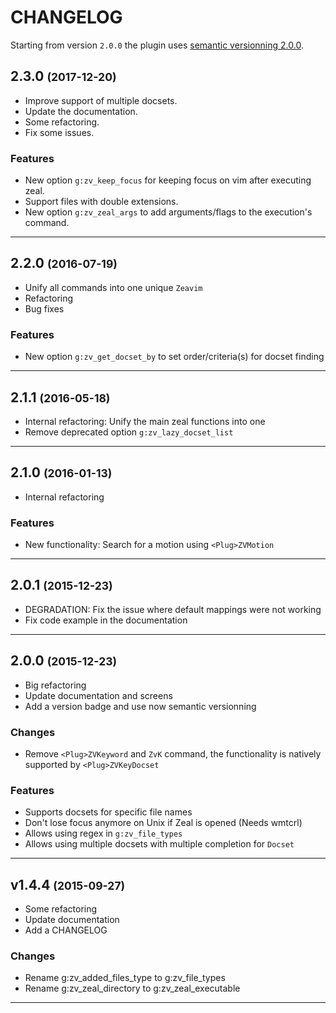 CHANGELOG
=========

Starting from version `2.0.0` the plugin uses [semantic versionning 2.0.0](http://semver.org/).

2.3.0 <small>(2017-12-20)</small>
------------------------------

* Improve support of multiple docsets.
* Update the documentation.
* Some refactoring.
* Fix some issues.

### Features

* New option `g:zv_keep_focus` for keeping focus on vim after executing zeal.
* Support files with double extensions.
* New option `g:zv_zeal_args` to add arguments/flags to the execution's command.

------------------------------

2.2.0 <small>(2016-07-19)</small>
------------------------------

* Unify all commands into one unique `Zeavim`
* Refactoring
* Bug fixes

### Features

* New option `g:zv_get_docset_by` to set order/criteria(s) for docset finding

------------------------------

2.1.1 <small>(2016-05-18)</small>
------------------------------

* Internal refactoring: Unify the main zeal functions into one
* Remove deprecated option `g:zv_lazy_docset_list`

------------------------------

2.1.0 <small>(2016-01-13)</small>
------------------------------

* Internal refactoring

### Features

* New functionality: Search for a motion using `<Plug>ZVMotion`

------------------------------

2.0.1 <small>(2015-12-23)</small>
------------------------------

* DEGRADATION: Fix the issue where default mappings were not working
* Fix code example in the documentation

------------------------------

2.0.0 <small>(2015-12-23)</small>
------------------------------

* Big refactoring
* Update documentation and screens
* Add a version badge and use now semantic versionning

### Changes

* Remove `<Plug>ZVKeyword` and `ZvK` command, the functionality is natively supported by `<Plug>ZVKeyDocset`

### Features

* Supports docsets for specific file names
* Don't lose focus anymore on Unix if Zeal is opened (Needs wmtcrl)
* Allows using regex in `g:zv_file_types`
* Allows using multiple docsets with multiple completion for `Docset`

------------------------------

v1.4.4 <small>(2015-09-27)</small>
------------------------------

* Some refactoring
* Update documentation
* Add a CHANGELOG

### Changes

* Rename g:zv_added_files_type to g:zv_file_types
* Rename g:zv_zeal_directory to g:zv_zeal_executable

------------------------------
